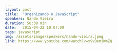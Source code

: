 ```yaml
---
layout: post
title:  "Organizando o JavaScript"
speakers: Nando Vieira
duration: 58:38 min
date:   2015-04-22 10:07:00
tags: javascript
img: /assets/image/speakers/nando-vieira.jpeg
link: https://www.youtube.com/watch?v=x9vDemjWmZQ
---
```


